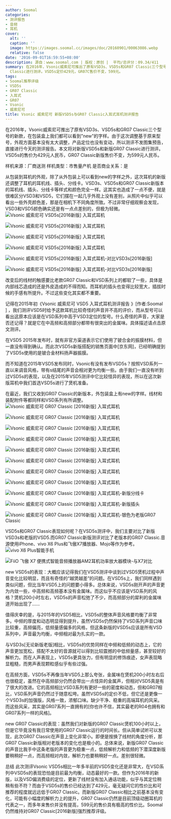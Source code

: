 ```yaml
---
author: Soomal
categories:
- 测评报告
- 音频
- 耳机
cover:
  alt: ''
  caption: ''
  image: https://images.soomal.cc/images/doc/20160901/00063086.webp
  relative: false
date: '2016-09-01T16:59:55+08:00'
description: 源自：www.soomal.com | 版权：原创 |  平均/总评分：09.34/411
summary: 在2016年，Vsonic威索尼可推出了原有VSD3s、VSD5s和GR07 Classic三个型号的新款，在包装盒上我们都可以看到”new”的字样。。本文将对新版VSD5s和新版GR07
  Classic进行测评。VSD5s定价429元，GR07C售价不变，599元。
tags:
- Soomal推荐评级
- VSD5s
- GR07 Classic
- 入耳式
- GR07
- Vsonic
- 威索尼可
title: Vsonic 威索尼可 新版VSD5s与GR07 Classic入耳式耳机测评报告
---
```


在2016年，Vsonic威索尼可推出了原有VSD3s、VSD5s和GR07 Classic三个型号的新款，在包装盒上我们都可以看到”new”的字样。由于这次调整基于原来型号，外观方面基本没有太大调整，产品定位也没有变动，所以测评不发图集预告，直接进行今天的测评报告。本文将对新版VSD5s和新版GR07 Classic进行测评。VSD5s的售价为429元人民币，GR07 Classic新版售价不变，为599元人民币。

样机来源：厂商送测
样机类型：市售量产机
是否商业关系：是

从包装到耳机的外观，除了从外包装上可以看到new的字样之外，这次耳机的新版还调整了耳机的耳机线、插头、分线卡。VSD3s、VSD5s和GR07 Classic新版本的耳机线、插头、分线卡等样式和颜色完全一样。这其实也造成了一点不便，就是很难区分VSD3和VSD5，它们摆在一起几乎外观上没有差别，从照片中似乎可以看出一些外壳颜色差，那是在相机下不同角度所致。不过非常仔细观察会发现，VSD3和VSD5颜色确实还是有一点点差别的，但极为轻微。
![Vsonic 威索尼可 VSD5s[2016新版] 入耳式耳机](https://images.soomal.cc/images/doc/20160901/00063061.webp)




![Vsonic 威索尼可 VSD5s[2016新版] 入耳式耳机](https://images.soomal.cc/images/doc/20160901/00063062.webp)




![Vsonic 威索尼可 VSD5s[2016新版] 入耳式耳机](https://images.soomal.cc/images/doc/20160901/00063063.webp)




![Vsonic 威索尼可 VSD5s[2016新版] 入耳式耳机](https://images.soomal.cc/images/doc/20160901/00063064.webp)




![Vsonic 威索尼可 VSD5s[2016新版] 入耳式耳机-对比VSD3s[2016新版]](https://images.soomal.cc/images/doc/20160901/00063068_01.webp)




![Vsonic 威索尼可 VSD5s[2016新版] 入耳式耳机-对比VSD3s[2016新版]](https://images.soomal.cc/images/doc/20160901/00063069_01.webp)




改变后的线材的触感要比老款GR07 Classic和VSD系列上的都软了一些，具体是内部线芯造成的还是外皮造成的不得而知。而耳机的插头也变得比较宽大，插拔时候的手感有所提升。不过这些变化其实都不重要。

记得在2015年初《Vsonic 威索尼可 VSD5 入耳式耳机测评报告 》[作者:Soomal ]
，我们测评VSD5时给予这款耳机比较奇怪的声音并不高的评价，而从型号可以看出这原本应该是在VSD系列中高于VSD3定位的型号。什么奇怪的声音，大家是否还记得？就是它在中高频和高频部分都带有很突出的金属味。具体描述请点击原文测评。

在VSD5 2015年发布时，就有非官方渠道表示它们使用了铍合金的振膜材料，但一直没有得到确认。而此次VSD5s新版搭配的销售页面中[京东网]，已经明确提到了VSD5s使用的是铍合金材料扬声器振膜。

而不知道在2015年VSD5发布同时，Vsonic有没有发布VSD5s？按照VSD系列一直以来调音风格，带有s结尾的声音会相对更为均衡一些。由于我们一直没有听到过VSD5s的表现，以及在2015年VSD5测评中它比较怪异的表现，所以在这次新版耳机中我们首选VSD5s进行了煲机准备。

在最近，我们又收到GR07 Classic的新版本，外包装盒上有new的字样。线材和装配附件等都同样和VSD系列有所调整。
![Vsonic 威索尼可 GR07 Classic [2016新版] 入耳式耳机](https://images.soomal.cc/images/doc/20160901/00063070.webp)




![Vsonic 威索尼可 GR07 Classic [2016新版] 入耳式耳机](https://images.soomal.cc/images/doc/20160901/00063071.webp)




![Vsonic 威索尼可 GR07 Classic [2016新版] 入耳式耳机](https://images.soomal.cc/images/doc/20160901/00063072_01.webp)




![Vsonic 威索尼可 GR07 Classic [2016新版] 入耳式耳机](https://images.soomal.cc/images/doc/20160901/00063073_01.webp)




![Vsonic 威索尼可 GR07 Classic [2016新版] 入耳式耳机](https://images.soomal.cc/images/doc/20160901/00063074_01.webp)




![Vsonic 威索尼可 GR07 Classic [2016新版] 入耳式耳机](https://images.soomal.cc/images/doc/20160901/00063075_01.webp)




![Vsonic 威索尼可 GR07 Classic [2016新版] 入耳式耳机](https://images.soomal.cc/images/doc/20160901/00063076_01.webp)




![Vsonic 威索尼可 GR07 Classic [2016新版] 入耳式耳机](https://images.soomal.cc/images/doc/20160901/00063077_01.webp)




![Vsonic 威索尼可 GR07 Classic [2016新版] 入耳式耳机-新版分线卡](https://images.soomal.cc/images/doc/20160901/00063080_01.webp)




![Vsonic 威索尼可 GR07 Classic [2016新版] 入耳式耳机-新版插头](https://images.soomal.cc/images/doc/20160901/00063081_01.webp)




![Vsonic 威索尼可 GR07 Classic [2016新版] 入耳式耳机-银色为老版GR07 Classic](https://images.soomal.cc/images/doc/20160901/00063083.webp)




VSD5s和GR07 Classic表现如何呢？在VSD5s测评中，我们主要对比了新版VSD3s和老版的VSD5.而GR07 Classic新版测评对比了老版本的GR07 Classic.音源使用iPhone、vivo X6 Plus和飞傲X7播放器、Mojo等作为参考。
![vivo X6 Plus智能手机](https://images.soomal.cc/images/doc/20151218/00057216_01.webp)




![FiiO 飞傲 X7 便携式智能音频播放器AM2耳机功率放大器模块-与X7对比](https://images.soomal.cc/images/doc/20160311/00058957_01.webp)




new VSD5s的表现：大概应该记得我们在VSD5测评中谈到过VSD5煲机过程中声音变化比较明显，而且有奇怪的“越煲越差”的问题。在VSD5s上，我们同样遇到类似问题，但比当年VSD5上的问题要小得多。总体来说，VSD5s刚开声的声音更为内敛一些，中高频和高频基本没有金属味。而这似乎不应该是VSD系列的风格？煲机200小时左右，VSD5s的声音松弛了不少，而高频部分的犀利的金属味道开始出现了……

值得庆幸的是，与2015年的VSD5相比，VSD5s的整体声音风格要均衡了非常多。中频的厚度和动态明显得到提升，虽然VSD5s仍然保持了VSD系列声音口味比较重，高频偏亮，低频量感偏多的风格，但这条新版的VSD5s应该是所有VSD系列中，声音最为均衡，中频相对最为扎实的一款。

与VSD3s[无论新版老版]相比，VSD5s的优势同样在中频和低频的动态上，它的声音更加宽松，搭配不太好的音源就可以得到比较震撼的中低频量感，甚至较好的解析力。而在人声表现上，VSD5s更具张力，但有明显的修饰痕迹，女声表现略显粗糙，而男声表现颗粒感似乎有些过强。

在高频方面，VSD5s不再像当年VSD5上那么夸张，金属味在煲机200小时左右后也很稳定，虽然在中高频部分仍然会带出一点怪异的金属声，但相对VSD5真是有了很大的改进。它的高频相比VSD3系列有更好一些的密度和动态，但和GR07相比，VSD系列声音仍然过于随意松垮。虽然VSD5s的定价不低，但它还是更像一个VSD3s的加强版，风格一致，浓郁口味。缺少干净、稳重的高端耳机的风采。而这些风采，其实是GR07系列一直拥有的[你也许不信，其实最老的R04也拥有和GR07系列一样的风格]。

new GR07 Classic的表现：虽然我们对新版的GR07 Classic煲机100小时以上，但是它毕竟没有我日常使用的GR07 Classic运行的时间长。但从简单试听可以发现，此次GR07 Classic在声音上变化非常小。即便是按换了线材的角度分析，那GR07 Classic新版相对老版本的变化也是极小的。总体来说，新版GR07 Classic的声音比我手中这条老版的声音更为稳重一点，低频解析力和低频的下潜深度新版要稍稍好一点，而高频相对内敛，解析力也要稍稍好一点。差别很轻微。

总结
此次测评Vsonic VSD5s相比一年多半前的VSD5变化还是非常大，在VSD系列中VSD5s的表现恐怕是目前最为均衡，动态最好的一款。但作为2016年的新版，以及VSD偏消费级的定位，更新了线材没有加入通话功能，似乎与其定位稍稍有些不符？而由于VSD5s的售价已经达到了429元，毫无疑问它的性价比和可推荐的程度就远远低于GR07 Classic。而新版GR07 Classic相比之前基本没有变化，可能有小幅度的解析力上的提升，GR07 Classic仍然是目前顶级动圈耳机的代表之一，而多年来售价并没有提高，599元的售价具有极高的性价比。Soomal仍然维持对GR07 Classic[2016新版]强烈推荐评级。